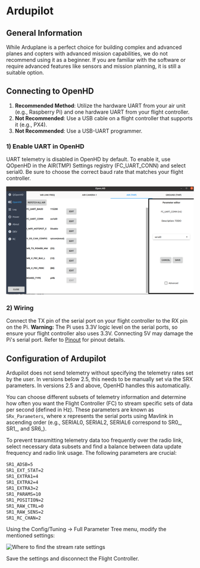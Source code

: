 # Ardupilot

## General Information

While Arduplane is a perfect choice for building complex and advanced planes and copters with advanced mission capabilities, we do not recommend using it as a beginner. If you are familiar with the software or require advanced features like sensors and mission planning, it is still a suitable option.

## Connecting to OpenHD

1. **Recommended Method**: Utilize the hardware UART from your air unit (e.g., Raspberry Pi) and one hardware UART from your flight controller.
2. **Not Recommended**: Use a USB cable on a flight controller that supports it (e.g., PX4).
3. **Not Recommended**: Use a USB-UART programmer.

### 1) Enable UART in OpenHD

UART telemetry is disabled in OpenHD by default. To enable it, use QOpenHD in the AIR(TMP) Settings registry (FC_UART_CONN) and select serial0. Be sure to choose the correct baud rate that matches your flight controller.

![Enable UART in OpenHD](../.gitbook/assets/Screenshot%20from%202022-11-12%2019-19-37.png)

### 2) Wiring

Connect the TX pin of the serial port on your flight controller to the RX pin on the Pi. **Warning:** The Pi uses 3.3V logic level on the serial ports, so ensure your flight controller also uses 3.3V. Connecting 5V may damage the Pi's serial port. Refer to [Pinout](https://learn.microsoft.com/de-de/windows/iot-core/media/pinmappingsrpi/rp2_pinout.png) for pinout details.

## Configuration of Ardupilot

Ardupilot does not send telemetry without specifying the telemetry rates set by the user. In versions below 2.5, this needs to be manually set via the SRX parameters. In versions 2.5 and above, OpenHD handles this automatically.

You can choose different subsets of telemetry information and determine how often you want the Flight Controller (FC) to stream specific sets of data per second (defined in Hz). These parameters are known as `SRx_Parameters`, where x represents the serial ports using Mavlink in ascending order (e.g., SERIAL0, SERIAL2, SERIAL6 correspond to SR0_, SR1_, and SR6_).

To prevent transmitting telemetry data too frequently over the radio link, select necessary data subsets and find a balance between data update frequency and radio link usage. The following parameters are crucial:

```plaintext
SR1_ADSB=5
SR1_EXT_STAT=2
SR1_EXTRA1=4
SR1_EXTRA2=4
SR1_EXTRA3=2
SR1_PARAMS=10
SR1_POSITION=2
SR1_RAW_CTRL=0
SR1_RAW_SENS=2
SR1_RC_CHAN=2
```

Using the Config/Tuning -> Full Parameter Tree menu, modify the mentioned settings:

![Where to find the stream rate settings](../.gitbook/assets/image%20%2819%29.png)

Save the settings and disconnect the Flight Controller.

